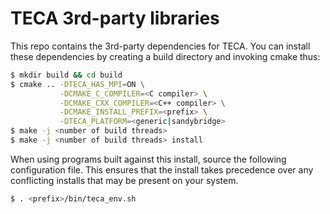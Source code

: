 # TECA 3rd-party libraries
This repo contains the 3rd-party dependencies for TECA. You can install these
dependencies by creating a build directory and invoking cmake thus:

```bash
$ mkdir build && cd build
$ cmake .. -DTECA_HAS_MPI=ON \
           -DCMAKE_C_COMPILER=<C compiler> \
           -DCMAKE_CXX_COMPILER=<C++ compiler> \
           -DCMAKE_INSTALL_PREFIX=<prefix> \
           -DTECA_PLATFORM=<generic|sandybridge>
$ make -j <number of build threads>
$ make -j <number of build threads> install
```

When using programs built against this install, source the following
configuration file. This ensures that the install takes precedence
over any conflicting installs that may be present on your system.

```bash
$ . <prefix>/bin/teca_env.sh
```
